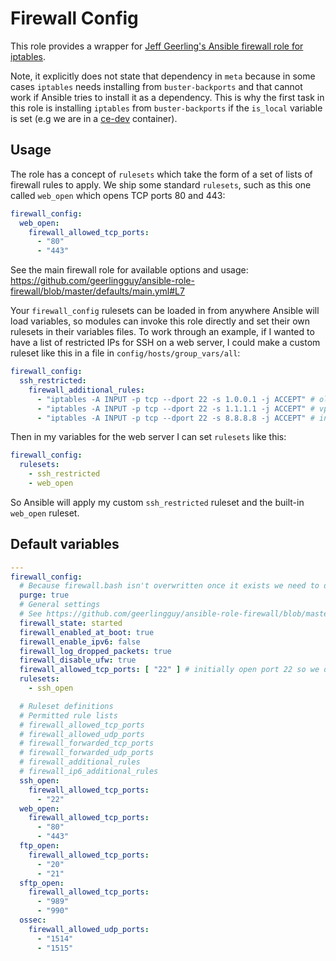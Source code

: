 # Firewall Config
This role provides a wrapper for [Jeff Geerling's Ansible firewall role for iptables](https://github.com/geerlingguy/ansible-role-firewall/).

Note, it explicitly does not state that dependency in `meta` because in some cases `iptables` needs installing from `buster-backports` and that cannot work if Ansible tries to install it as a dependency. This is why the first task in this role is installing `iptables` from `buster-backports` if the `is_local` variable is set (e.g we are in a [ce-dev](https://github.com/codeenigma/ce-dev/) container).

<!--TOC-->
<!--ENDTOC-->

## Usage
The role has a concept of `rulesets` which take the form of a set of lists of firewall rules to apply. We ship some standard `rulesets`, such as this one called `web_open` which opens TCP ports 80 and 443:

```yaml
firewall_config:
  web_open:
    firewall_allowed_tcp_ports:
      - "80"
      - "443"

```

See the main firewall role for available options and usage: https://github.com/geerlingguy/ansible-role-firewall/blob/master/defaults/main.yml#L7

Your `firewall_config` rulesets can be loaded in from anywhere Ansible will load variables, so modules can invoke this role directly and set their own rulesets in their variables files. To work through an example, if I wanted to have a list of restricted IPs for SSH on a web server, I could make a custom ruleset like this in a file in `config/hosts/group_vars/all`:

```yaml
firewall_config:
  ssh_restricted:
    firewall_additional_rules:
      - "iptables -A INPUT -p tcp --dport 22 -s 1.0.0.1 -j ACCEPT" # old vpn
      - "iptables -A INPUT -p tcp --dport 22 -s 1.1.1.1 -j ACCEPT" # vpn
      - "iptables -A INPUT -p tcp --dport 22 -s 8.8.8.8 -j ACCEPT" # infra1

```

Then in my variables for the web server I can set `rulesets` like this:

```yaml
firewall_config:
  rulesets:
    - ssh_restricted
    - web_open
```

So Ansible will apply my custom `ssh_restricted` ruleset and the built-in `web_open` ruleset.

<!--ROLEVARS-->
## Default variables
```yaml
---
firewall_config:
  # Because firewall.bash isn't overwritten once it exists we need to delete it to apply rule changes.
  purge: true
  # General settings
  # See https://github.com/geerlingguy/ansible-role-firewall/blob/master/defaults/main.yml
  firewall_state: started
  firewall_enabled_at_boot: true
  firewall_enable_ipv6: false
  firewall_log_dropped_packets: true
  firewall_disable_ufw: true
  firewall_allowed_tcp_ports: [ "22" ] # initially open port 22 so we don't lose connection
  rulesets:
    - ssh_open

  # Ruleset definitions
  # Permitted rule lists
  # firewall_allowed_tcp_ports
  # firewall_allowed_udp_ports
  # firewall_forwarded_tcp_ports
  # firewall_forwarded_udp_ports
  # firewall_additional_rules
  # firewall_ip6_additional_rules
  ssh_open:
    firewall_allowed_tcp_ports:
      - "22"
  web_open:
    firewall_allowed_tcp_ports:
      - "80"
      - "443"
  ftp_open:
    firewall_allowed_tcp_ports:
      - "20"
      - "21"
  sftp_open:
    firewall_allowed_tcp_ports:
      - "989"
      - "990"
  ossec:
    firewall_allowed_udp_ports:
      - "1514"
      - "1515"

```
<!--ENDROLEVARS-->
